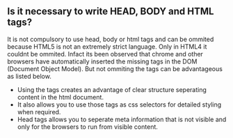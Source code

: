 ## Is it necessary to write HEAD, BODY and HTML tags?

It is not compulsory to use head, body or html tags and can be ommited because HTML5 is not an extremely strict language. Only in HTML4 it couldnt be ommited. Infact its been observed that chrome and other browsers have automatically inserted the missing tags in the DOM (Document Object Model). But not ommiting the tags can be advantageous as listed below.

- Using the tags creates an advantage of clear structure seperating content in the html document.
- It also allows you to use those tags as css selectors for detailed styling when required.
- Head tags allows you to seperate meta information that is not visible and only for the browsers to run from visible content.
